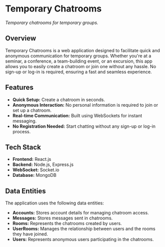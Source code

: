 # Temporary Chatrooms

*Temporary chatrooms for temporary groups.*

## Overview

Temporary Chatrooms is a web application designed to facilitate quick and anonymous communication for temporary groups. Whether you're at a seminar, a conference, a team-building event, or an excursion, this app allows you to easily create a chatroom or join one without any hassle. No sign-up or log-in is required, ensuring a fast and seamless experience.

## Features

- **Quick Setup:** Create a chatroom in seconds.
- **Anonymous Interaction:** No personal information is required to join or set up a chatroom.
- **Real-time Communication:** Built using WebSockets for instant messaging.
- **No Registration Needed:** Start chatting without any sign-up or log-in process.

## Tech Stack

- **Frontend:** React.js
- **Backend:** Node.js, Express.js
- **WebSocket:** Socket.io
- **Database:** MongoDB

## Data Entities

The application uses the following data entities:

- **Accounts:** Stores account details for managing chatroom access.
- **Messages:** Stores messages sent in chatrooms.
- **Rooms:** Represents the chatrooms created by users.
- **UserRooms:** Manages the relationship between users and the rooms they have joined.
- **Users:** Represents anonymous users participating in the chatrooms.

